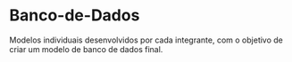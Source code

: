 # Banco-de-Dados
Modelos individuais desenvolvidos por cada integrante, com o objetivo de criar um modelo de banco de dados final.
